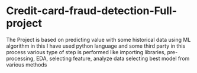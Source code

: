 # Credit-card-fraud-detection-Full-project
The Project is based on predicting value with some historical data using ML algorithm in this I 
have used python language and some third party in this process various type of step is performed 
like importing libraries, pre-processing, EDA, selecting feature, analyze data selecting best model 
from various methods 
